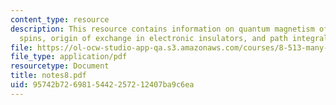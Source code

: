 ```yaml
---
content_type: resource
description: This resource contains information on quantum magnetism of localized
  spins, origin of exchange in electronic insulators, and path integral for spin.
file: https://ol-ocw-studio-app-qa.s3.amazonaws.com/courses/8-513-many-body-theory-for-condensed-matter-systems-fall-2004/95742b7269815442257212407ba9c6ea_notes8.pdf
file_type: application/pdf
resourcetype: Document
title: notes8.pdf
uid: 95742b72-6981-5442-2572-12407ba9c6ea
---
```

